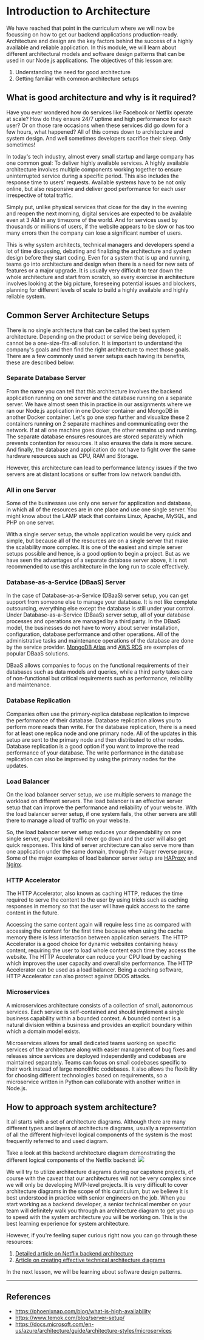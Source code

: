# Introduction to Architecture

We have reached that point in the curriculum where we will now be focussing on how to get our backend applications production-ready. Architecture and design are the key factors behind the success of a highly available and reliable application. In this module, we will learn about different architectural models and software design patterns that can be used in our Node.js applications. The objectives of this lesson are:
1. Understanding the need for good architecture
2. Getting familiar with common architecture setups

## What is good architecture and why is it required?

Have you ever wondered how do services like Facebook or Netflix operate at scale? How do they ensure 24/7 uptime and high performance for each user? Or on those rare occasions when these services did go down for a few hours, what happened? All of this comes down to architecture and system design. And well sometimes developers sacrifice their sleep. Only sometimes!

In today's tech industry, almost every small startup and large company has one common goal: To deliver highly available services. A highly available architecture involves multiple components working together to ensure uninterrupted service during a specific period. This also includes the response time to users' requests. Available systems have to be not only online, but also responsive and deliver good performance for each user irrespective of total traffic.

Simply put, unlike physical services that close for the day in the evening and reopen the next morning, digital services are expected to be available even at 3 AM in any timezone of the world. And for services used by thousands or millions of users, if the website appears to be slow or has too many errors then the company can lose a significant number of users.

This is why system architects, technical managers and developers spend a lot of time discussing, debating and finalizing the architecture and system design before they start coding. Even for a system that is up and running, teams go into architecture and design when there is a need for new sets of features or a major upgrade. It is usually very difficult to tear down the whole architecture and start from scratch, so every exercise in architecture involves looking at the big picture, foreseeing potential issues and blockers, planning for different levels of scale to build a highly available and highly reliable system.

## Common Server Architecture Setups

There is no single architecture that can be called the best system architecture. Depending on the product or service being developed, it cannot be a one-size-fits-all solution. It is important to understand the company's goals and then find the right architecture to meet those goals. There are a few commonly used server setups each having its benefits, these are described below:

### Separate Database Server
From the name you can tell that this architecture involves the backend application running on one server and the database running on a separate server. We have almost seen this in practice in our assignments where we ran our Node.js application in one Docker container and MongoDB in another Docker container. Let's go one step further and visualize these 2 containers running on 2 separate machines and communicating over the network. If at all one machine goes down, the other remains up and running. The separate database ensures resources are stored separately which prevents contention for resources. It also ensures the data is more secure. And finally, the database and application do not have to fight over the same hardware resources such as CPU, RAM and Storage.

However, this architecture can lead to performance latency issues if the two servers are at distant locations or suffer from low network bandwidth.

### All in one Server
Some of the businesses use only one server for application and database, in which all of the resources are in one place and use one single server. You might know about the LAMP stack that contains Linux, Apache, MySQL, and PHP on one server.

With a single server setup, the whole application would be very quick and simple, but because all of the resources are on a single server that make the scalability more complex. It is one of the easiest and simple server setups possible and hence, is a good option to begin a project. But as we have seen the advantages of a separate database server above, it is not recommended to use this architecture in the long run to scale effectively.

### Database-as-a-Service (DBaaS) Server
In the case of Database-as-a-Service (DBaaS) server setup, you can get support from someone else to manage your database. It is not like complete outsourcing, everything else except the database is still under your control. Under Database-as-a-Service (DBaaS) server setup, all of your database processes and operations are managed by a third party. In the DBaaS model, the businesses do not have to worry about server installation, configuration, database performance and other operations. All of the administrative tasks and maintenance operations of the database are done by the service provider. [MongoDB Atlas](https://www.mongodb.com/atlas/database) and [AWS RDS](https://aws.amazon.com/rds/) are examples of popular DBaaS solutions.

DBaaS allows companies to focus on the functional requirements of their databases such as data models and queries, while a third party takes care of non-functional but critical requirements such as performance, reliability and maintenance.

### Database Replication
Companies often use the primary-replica database replication to improve the performance of their database. Database replication allows you to perform more reads than write. For the database replication, there is a need for at least one replica node and one primary node. All of the updates in this setup are sent to the primary node and then distributed to other nodes. Database replication is a good option if you want to improve the read performance of your database. The write performance in the database replication can also be improved by using the primary nodes for the updates.

### Load Balancer
On the load balancer server setup, we use multiple servers to manage the workload on different servers. The load balancer is an effective server setup that can improve the performance and reliability of your website. With the load balancer server setup, if one system fails, the other servers are still there to manage a load of traffic on your website.

So, the load balancer server setup reduces your dependability on one single server, your website will never go down and the user will also get quick responses. This kind of server architecture can also serve more than one application under the same domain, through the 7-layer reverse proxy. Some of the major examples of load balancer server setup are [HAProxy](https://www.haproxy.org/) and [Nginx](https://www.nginx.com/).

### HTTP Accelerator
The HTTP Accelerator, also known as caching HTTP, reduces the time required to serve the content to the user by using tricks such as caching responses in memory so that the user will have quick access to the same content in the future.

Accessing the same content again will require less time as compared with accessing the content for the first time because when using the cache memory there is less interaction between application servers. The HTTP Accelerator is a good choice for dynamic websites containing heavy content, requiring the user to load whole content each time they access the website. The HTTP Accelerator can reduce your CPU load by caching which improves the user capacity and overall site performance. The HTTP Accelerator can be used as a load balancer. Being a caching software, HTTP Accelerator can also protect against DDOS attacks.

### Microservices
A microservices architecture consists of a collection of small, autonomous services. Each service is self-contained and should implement a single business capability within a bounded context. A bounded context is a natural division within a business and provides an explicit boundary within which a domain model exists.

Microservices allows for small dedicated teams working on specific services of the architecture along with easier management of bug fixes and releases since services are deployed independently and codebases are maintained separately. Teams can focus on small codebases specific to their work instead of large monolithic codebases. It also allows the flexibility for choosing different technologies based on requirements, so a microservice written in Python can collaborate with another written in Node.js.

## How to approach system architecture?

It all starts with a set of architecture diagrams. Although there are many different types and layers of architecture diagrams, usually a representation of all the different high-level logical components of the system is the most frequently referred to and used diagram.

Take a look at this backend architecture diagram demonstrating the different logical components of the Netflix backend:
<img src="../assets/netflix-architecture.jpeg" />

We will try to utilize architecture diagrams during our capstone projects, of course with the caveat that our architectures will not be very complex since we will only be developing MVP-level projects. It is very difficult to cover architecture diagrams in the scope of this curriculum, but we believe it is best understood in practice with senior engineers on the job. When you start working as a backend developer, a senior technical member on your team will definitely walk you through an architecture diagram to get you up to speed with the system architecture you will be working on. This is the best learning experience for system architecture.

However, if you're feeling super curious right now you can go through these resources:
1. [Detailed article on Netflix backend architecture](https://dev.to/gbengelebs/netflix-system-design-backend-architecture-10i3)
2. [Article on creating effective technical architecture diagrams](https://www.alibabacloud.com/blog/how-to-create-an-effective-technical-architectural-diagram_596100)

In the next lesson, we will be learning about software design patterns.

---

## References

- https://phoenixnap.com/blog/what-is-high-availability
- https://www.temok.com/blog/server-setup/
- https://docs.microsoft.com/en-us/azure/architecture/guide/architecture-styles/microservices